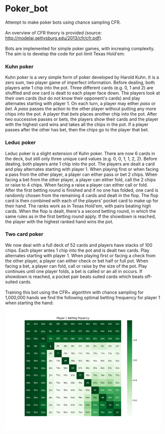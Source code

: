 # Poker_bot
Attempt to make poker bots using chance sampling CFR.
<br><br> An overview of CFR theory is provided (source: http://modelai.gettysburg.edu/2013/cfr/cfr.pdf). 
<br><br> Bots are implemented for simple poker games, with increaing complexity. The aim is to develop the code for pot limit Texas Hold'em:
### Kuhn poker
Kuhn poker is a very simple form of poker developed by Harold Kuhn. It is a zero sum, two player game of imperfect information. Before dealing, both players ante 1 chip into the pot. Three different cards (e.g. 0, 1 and 2) are shuffled and one card is dealt to each player face down. The players look at their own cards (but do not know their opponent's cards) and play alternates starting with player 1. On each turn, a player may either _pass_ or _bet_. A _pass_ passes the action to the other player without putting any more chips into the pot. A player that _bets_ places another chip into the pot. After two successive passes or bets, the players show their cards and the player with the highest card wins and takes all the chips in the pot. If a player passes after the other has bet, then the chips go to the player that bet.

### Leduc poker
Leduc poker is a slight extension of Kuhn poker. There are now 6 cards in the deck, but still only three unique card values (e.g. 0, 0, 1, 1, 2, 2). Before dealing, both players ante 1 chip into the pot. The players are dealt a card and play alternates starting with player 1. When playing first or when facing a pass from the other player, a player can either pass or bet 2 chips. When facing a bet from the other player, a player can either fold, call the 2 chips or raise to 4 chips. When facing a raise a player can either call or fold. 
<br> After the first betting round is finished and if no one has folded, one card is randomly chosen from the remaining 4 cards and dealt in the flop. The flop card is then combined with each of the players' pocket card to make up for their hand. The ranks work as in Texas Hold'em, with pairs beating high cards. When the flop is dealt, there's a second betting round, in which the same rules as in the first betting round apply. If the showdown is reached, the player with the highest ranked hand wins the pot.

### Two card poker
We now deal with a full deck of 52 cards and players have stacks of 100 chips. Each player antes 1 chip into the pot and is dealt two cards. Play alternates starting with player 1. When playing first or facing a check from the other player, a player can either check or bet half or full pot. When facing a bet, a player can fold, call or raise by the size of the pot. Play continues until one player folds, a bet is called or an all in occurs. If showdown is reached, a pocket pair beats suited cards which beats off-suited cards.
<br><br> Training this bot using the CFR+ algorithm with chance sampling for 1,000,000 hands we find the following optimal betting frequency for player 1 when starting the hand:
![Alt text](TwoCardPoker/Player_1_betting_frequency.png)




